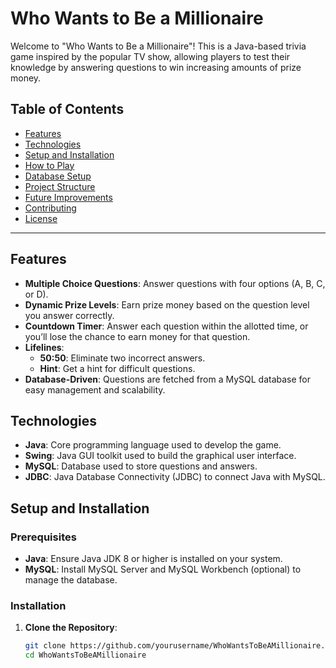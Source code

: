 # Who Wants to Be a Millionaire

Welcome to "Who Wants to Be a Millionaire"! This is a Java-based trivia game inspired by the popular TV show, allowing players to test their knowledge by answering questions to win increasing amounts of prize money.

## Table of Contents
- [Features](#features)
- [Technologies](#technologies)
- [Setup and Installation](#setup-and-installation)
- [How to Play](#how-to-play)
- [Database Setup](#database-setup)
- [Project Structure](#project-structure)
- [Future Improvements](#future-improvements)
- [Contributing](#contributing)
- [License](#license)

---

## Features

- **Multiple Choice Questions**: Answer questions with four options (A, B, C, or D).
- **Dynamic Prize Levels**: Earn prize money based on the question level you answer correctly.
- **Countdown Timer**: Answer each question within the allotted time, or you’ll lose the chance to earn money for that question.
- **Lifelines**:
  - **50:50**: Eliminate two incorrect answers.
  - **Hint**: Get a hint for difficult questions.
- **Database-Driven**: Questions are fetched from a MySQL database for easy management and scalability.

## Technologies

- **Java**: Core programming language used to develop the game.
- **Swing**: Java GUI toolkit used to build the graphical user interface.
- **MySQL**: Database used to store questions and answers.
- **JDBC**: Java Database Connectivity (JDBC) to connect Java with MySQL.

## Setup and Installation

### Prerequisites

- **Java**: Ensure Java JDK 8 or higher is installed on your system.
- **MySQL**: Install MySQL Server and MySQL Workbench (optional) to manage the database.

### Installation

1. **Clone the Repository**:
   ```bash
   git clone https://github.com/yourusername/WhoWantsToBeAMillionaire.git
   cd WhoWantsToBeAMillionaire
